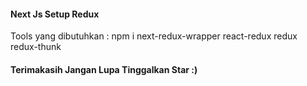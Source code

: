 #### Next Js Setup Redux

Tools yang dibutuhkan : npm i next-redux-wrapper react-redux redux redux-thunk

#### Terimakasih Jangan Lupa Tinggalkan Star :)
